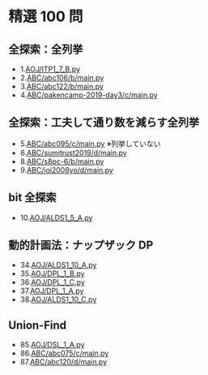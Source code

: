 # 精選 100 問

## 全探索：全列挙

- 1.[AOJ/ITP1_7_B.py](AOJ/ITP1_7_B.py)
- 2.[ABC/abc106/b/main.py](ABC/abc106/b/main.py)
- 3.[ABC/abc122/b/main.py](ABC/abc122/b/main.py)
- 4.[ABC/pakencamp-2019-day3/c/main.py](ABC/pakencamp-2019-day3/c/main.py)

## 全探索：工夫して通り数を減らす全列挙

- 5.[ABC/abc095/c/main.py](ABC/abc095/c/main.py) ※列挙していない
- 6.[ABC/sumitrust2019/d/main.py](ABC/sumitrust2019/d/main.py)
- 8.[ABC/s8pc-6/b/main.py](ABC/s8pc-6/b/main.py)
- 9.[ABC/joi2008yo/d/main.py](ABC/joi2008yo/d/main.py)

## bit 全探索

- 10.[AOJ/ALDS1_5_A.py](AOJ/ALDS1_5_A.py)

## 動的計画法：ナップザック DP

- 34.[AOJ/ALDS1_10_A.py](AOJ/ALDS1_10_A.py)
- 35.[AOJ/DPL_1_B.py](AOJ/DPL_1_B.py)
- 36.[AOJ/DPL_1_C.py](AOJ/DPL_1_C.py)
- 37.[AOJ/DPL_1_A.py](AOJ/DPL_1_A.py)
- 38.[AOJ/ALDS1_10_C.py](AOJ/ALDS1_10_C.py)

## Union-Find

- 85.[AOJ/DSL_1_A.py](AOJ/DSL_1_A.py)
- 86.[ABC/abc075/c/main.py](ABC/abc075/c/main.py)
- 87.[ABC/abc120/d/main.py](ABC/abc120/d/main.py)
